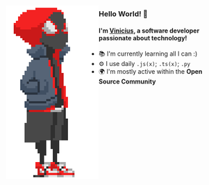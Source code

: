 <a href="https://github.com/VideMelo"><img src="./miles.gif" align="left"></a>

### Hello World! 👋

#### I'm [**Vinicius**](https://videmelo.me), a software developer passionate about technology!

- 📚 I'm currently learning all I can :) 
- ⚙️ I use daily `.js(x)`; `.ts(x)`; `.py`
- 🌍 I'm mostly active within the **Open Source Community**
